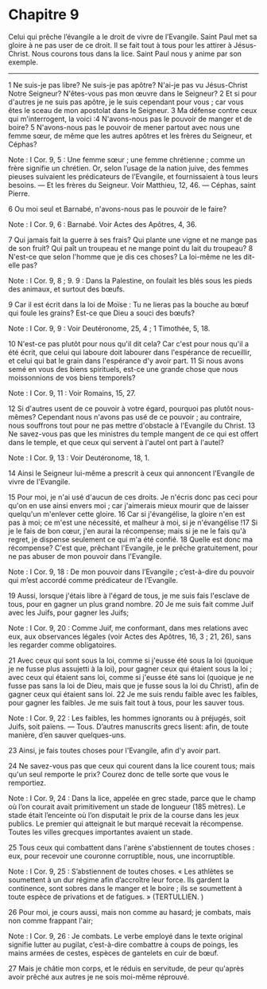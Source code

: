 # Chapitre 9

Celui qui prêche l’évangile a le droit de vivre de l’Evangile.
Saint Paul met sa gloire à ne pas user de ce droit.
Il se fait tout à tous pour les attirer à Jésus-Christ.
Nous courons tous dans la lice.
Saint Paul nous y anime par son exemple.

***

1 Ne suis-je pas libre? Ne suis-je pas apôtre? N'ai-je pas vu Jésus-Christ Notre Seigneur? N'êtes-vous pas mon œuvre dans le Seigneur? 2 Et si pour d'autres je ne suis pas apôtre, je le suis cependant pour vous ; car vous êtes le sceau de mon apostolat dans le Seigneur. 3 Ma défense contre ceux qui m'interrogent, la voici :4 N'avons-nous pas le pouvoir de manger et de boire? 5 N'avons-nous pas le pouvoir de mener partout avec nous une femme sœur, de même que les autres apôtres et les frères du Seigneur, et Céphas?

<span class="bible-note">Note : </span> I Cor. 9, 5 : Une femme sœur ; une femme chrétienne ; comme un frère signifie un chrétien. Or, selon l’usage de la nation juive, des femmes pieuses suivaient les prédicateurs de l’Evangile, et fournissaient à tous leurs besoins. ― Et les frères du Seigneur. Voir Matthieu, 12, 46. ― Céphas, saint Pierre.

6 Ou moi seul et Barnabé, n'avons-nous pas le pouvoir de le faire?

<span class="bible-note">Note : </span> I Cor. 9, 6 : Barnabé. Voir Actes des Apôtres, 4, 36.

7 Qui jamais fait la guerre à ses frais? Qui plante une vigne et ne mange pas de son fruit? Qui paît un troupeau et ne mange point du lait du troupeau? 8 N'est-ce que selon l'homme que je dis ces choses? La loi-même ne les dit-elle pas?

<span class="bible-note">Note : </span> I Cor. 9, 8 ; 9. 9 : Dans la Palestine, on foulait les blés sous les pieds des animaux, et surtout des bœufs.

9 Car il est écrit dans la loi de Moïse : Tu ne lieras pas la bouche au bœuf qui foule les grains? Est-ce que Dieu a souci des bœufs?

<span class="bible-note">Note : </span> I Cor. 9, 9 : Voir Deutéronome, 25, 4 ; 1 Timothée, 5, 18.

10 N'est-ce pas plutôt pour nous qu'il dit cela? Car c'est pour nous qu'il a été écrit, que celui qui laboure doit labourer dans l'espérance de recueillir, et celui qui bat le grain dans l'espérance d'y avoir part. 11 Si nous avons semé en vous des biens spirituels, est-ce une grande chose que nous moissonnions de vos biens temporels?

<span class="bible-note">Note : </span> I Cor. 9, 11 : Voir Romains, 15, 27.

12 Si d'autres usent de ce pouvoir à votre égard, pourquoi pas plutôt nous-mêmes? Cependant nous n'avons pas usé de ce pouvoir ; au contraire, nous souffrons tout pour ne pas mettre d'obstacle à l'Evangile du Christ. 13 Ne savez-vous pas que les ministres du temple mangent de ce qui est offert dans le temple, et que ceux qui servent à l'autel ont part à l'autel?

<span class="bible-note">Note : </span> I Cor. 9, 13 : Voir Deutéronome, 18, 1.

14 Ainsi le Seigneur lui-même a prescrit à ceux qui annoncent l'Evangile de vivre de l'Evangile.


15 Pour moi, je n'ai usé d'aucun de ces droits. Je n'écris donc pas ceci pour qu'on en use ainsi envers moi ; car j'aimerais mieux mourir que de laisser quelqu'un m'enlever cette gloire. 16 Car si j'évangélise, la gloire n'en est pas à moi; ce m'est une nécessité, et malheur à moi, si je n'évangélise !17 Si je le fais de bon cœur, j'en aurai la récompense; mais si je ne le fais qu'à regret, je dispense seulement ce qui m'a été confié. 18 Quelle est donc ma récompense? C'est que, prêchant l'Evangile, je le prêche gratuitement, pour ne pas abuser de mon pouvoir dans l'Evangile.

<span class="bible-note">Note : </span> I Cor. 9, 18 : De mon pouvoir dans l’Evangile ; c’est-à-dire du pouvoir qui m’est accordé comme prédicateur de l’Evangile.


19 Aussi, lorsque j'étais libre à l'égard de tous, je me suis fais l'esclave de tous, pour en gagner un plus grand nombre. 20 Je me suis fait comme Juif avec les Juifs, pour gagner les Juifs;

<span class="bible-note">Note : </span> I Cor. 9, 20 : Comme Juif, me conformant, dans mes relations avec eux, aux observances légales (voir Actes des Apôtres, 16, 3 ; 21, 26), sans les regarder comme obligatoires.

21 Avec ceux qui sont sous la loi, comme si j'eusse été sous la loi (quoique je ne fusse plus assujetti à la loi), pour gagner ceux qui étaient sous la loi ; avec ceux qui étaient sans loi, comme si j'eusse été sans loi (quoique je ne fusse pas sans la loi de Dieu, mais que je fusse sous la loi du Christ), afin de gagner ceux qui étaient sans loi. 22 Je me suis rendu faible avec les faibles, pour gagner les faibles. Je me suis fait tout à tous, pour les sauver tous.

<span class="bible-note">Note : </span> I Cor. 9, 22 : Les faibles, les hommes ignorants ou à préjugés, soit Juifs, soit païens. ― Tous. D’autres manuscrits grecs lisent: afin, de toute manière, d’en sauver quelques-uns.

23 Ainsi, je fais toutes choses pour l'Evangile, afin d'y avoir part.


24 Ne savez-vous pas que ceux qui courent dans la lice courent tous; mais qu'un seul remporte le prix? Courez donc de telle sorte que vous le remportiez.

<span class="bible-note">Note : </span> I Cor. 9, 24 : Dans la lice, appelée en grec stade, parce que le champ où l’on courait avait primitivement un stade de longueur (185 mètres). Le stade était l’enceinte où l’on disputait le prix de la course dans les jeux publics. Le premier qui atteignait le but marqué recevait la récompense. Toutes les villes grecques importantes avaient un stade.

25 Tous ceux qui combattent dans l'arène s'abstiennent de toutes choses : eux, pour recevoir une couronne corruptible, nous, une incorruptible.

<span class="bible-note">Note : </span> I Cor. 9, 25 : S’abstiennent de toutes choses. « Les athlètes se soumettent à un dur régime afin d’accroître leur force. Ils gardent la continence, sont sobres dans le manger et le boire ; ils se soumettent à toute espèce de privations et de fatigues. » (TERTULLIEN. )

26 Pour moi, je cours aussi, mais non comme au hasard; je combats, mais non comme frappant l'air;

<span class="bible-note">Note : </span> I Cor. 9, 26 : Je combats. Le verbe employé dans le texte original signifie lutter au pugilat, c’est-à-dire combattre à coups de poings, les mains armées de cestes, espèces de gantelets en cuir de bœuf.

27 Mais je châtie mon corps, et le réduis en servitude, de peur qu'après avoir prêché aux autres je ne sois moi-même réprouvé.

